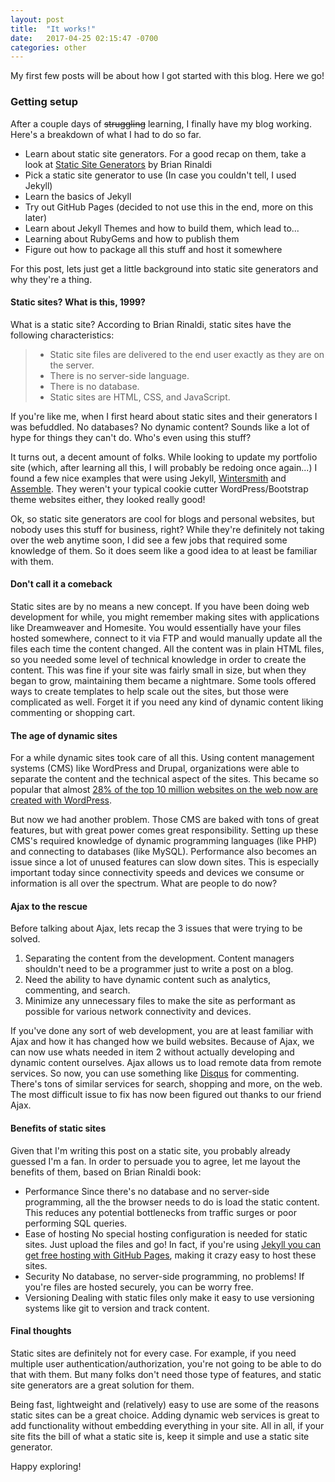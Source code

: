 ```yaml
---
layout: post
title:  "It works!"
date:   2017-04-25 02:15:47 -0700
categories: other
---
```


My first few posts will be about how I got started with this blog. Here we go!

### Getting setup
After a couple days of ~~struggling~~ learning, I finally have my blog working. Here's a breakdown of what I had to do so far.
* Learn about static site generators. For a good recap on them, take a look at [Static Site Generators](http://www.oreilly.com/web-platform/free/static-site-generators.csp?intcmp=il-web-free-product-lgen_staticsitegenerators) by Brian Rinaldi
* Pick a static site generator to use (In case you couldn't tell, I used Jekyll)
* Learn the basics of Jekyll
* Try out GitHub Pages (decided to not use this in the end, more on this later)
* Learn about Jekyll Themes and how to build them, which lead to...
* Learning about RubyGems and how to publish them
* Figure out how to package all this stuff and host it somewhere

For this post, lets just get a little background into static site generators and why they're a thing.

#### Static sites? What is this, 1999?
What is a static site? According to Brian Rinaldi, static sites have the following characteristics:
>* Static site files are delivered to the end user exactly as they are on the server.
>* There is no server-side language.
>* There is no database.
>* Static sites are HTML, CSS, and JavaScript.

If you're like me, when I first heard about static sites and their generators I was befuddled. No databases? No dynamic content? Sounds like a lot of hype for things they can't do. Who's even using this stuff?

It turns out, a decent amount of folks. While looking to update my portfolio site (which, after learning all this, I will probably be redoing once again...) I found a few nice examples that were using Jekyll, [Wintersmith](http://wintersmith.io/) and [Assemble](http://assemble.io/). They weren't your typical cookie cutter WordPress/Bootstrap theme websites either, they looked really good!

Ok, so static site generators are cool for blogs and personal websites, but nobody uses this stuff for business, right? While they're definitely not taking over the web anytime soon, I did see a few jobs that required some knowledge of them. So it does seem like a good idea to at least be familiar with them.

#### Don't call it a comeback
Static sites are by no means a new concept. If you have been doing web development for while, you might remember making sites with applications like Dreamweaver and Homesite. You would essentially have your files hosted somewhere, connect to it via FTP and would manually update all the files each time the content changed. All the content was in plain HTML files, so you needed some level of technical knowledge in order to create the content. This was fine if your site was fairly small in size, but when they began to grow, maintaining them became a nightmare. Some tools offered ways to create templates to help scale out the sites, but those were complicated as well. Forget it if you need any kind of dynamic content liking commenting or shopping cart.

#### The age of dynamic sites
For a while dynamic sites took care of all this. Using content management systems (CMS) like WordPress and Drupal, organizations were able to separate the content and the technical aspect of the sites. This became so popular that almost [28% of the top 10 million websites on the web now are created with WordPress](https://w3techs.com/technologies/overview/content_management/all/).

But now we had another problem. Those CMS are baked with tons of great features, but with great power comes great responsibility. Setting up these CMS's required knowledge of dynamic programming languages (like PHP) and connecting to databases (like MySQL). Performance also becomes an issue since a lot of unused features can slow down sites. This is especially important today since connectivity speeds and devices we consume or information is all over the spectrum. What are people to do now?

#### Ajax to the rescue
Before talking about Ajax, lets recap the 3 issues that were trying to be solved.
1. Separating the content from the development. Content managers shouldn't need to be a programmer just to write a post on a blog.
2. Need the ability to have dynamic content such as analytics, commenting, and search.
3. Minimize any unnecessary files to make the site as performant as possible for various network connectivity and devices.

If you've done any sort of web development, you are at least familiar with Ajax and how it has changed how we build websites. Because of Ajax, we can now use whats needed in item 2 without actually developing and dynamic content ourselves. Ajax allows us to load remote data from remote services. So now, you can use something like [Disqus](https://disqus.com/) for commenting. There's tons of similar services for search, shopping and more, on the web. The most difficult issue to fix has now been figured out thanks to our friend Ajax.

#### Benefits of static sites
Given that I'm writing this post on a static site, you probably already guessed I'm a fan. In order to persuade you to agree, let me layout the benefits of them, based on Brian Rinaldi book:
* Performance
  Since there's no database and no server-side programming, all the the browser needs to do is load the static content. This reduces any potential bottlenecks from traffic surges or poor performing SQL queries.
* Ease of hosting
  No special hosting configuration is needed for static sites. Just upload the files and go! In fact, if you're using [Jekyll you can get free hosting with GitHub Pages](https://help.github.com/articles/using-jekyll-as-a-static-site-generator-with-github-pages/), making it crazy easy to host these sites.
* Security
  No database, no server-side programming, no problems! If you're files are hosted securely, you can be worry free.
* Versioning
  Dealing with static files only make it easy to use versioning systems like git to version and track content.

#### Final thoughts
Static sites are definitely not for every case. For example, if you need multiple user authentication/authorization, you're not going to be able to do that with them. But many folks don't need those type of features, and static site generators are a great solution for them.

Being fast, lightweight and (relatively) easy to use are some of the reasons static sites can be a great choice. Adding dynamic web services is great to add functionality without embedding everything in your site. All in all, if your site fits the bill of what a static site is, keep it simple and use a static site generator.

Happy exploring! 
